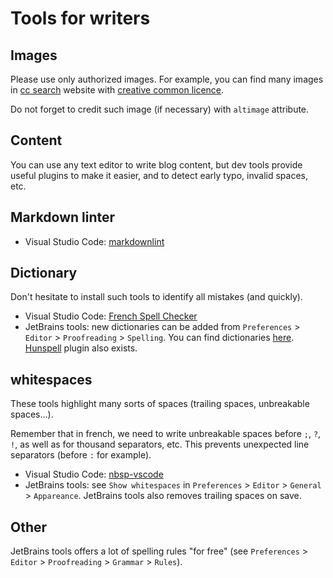 # Tools for writers

## Images

Please use only authorized images. For example, you can find many images in [cc search](https://search.creativecommons.org) website with [creative common licence](https://creativecommons.org/about/cclicenses/).

Do not forget to credit such image (if necessary) with `altimage` attribute.

## Content

You can use any text editor to write blog content, but dev tools provide useful plugins to make it easier, and to detect early typo, invalid spaces, etc.

## Markdown linter

- Visual Studio Code: [markdownlint](https://marketplace.visualstudio.com/items?itemName=DavidAnson.vscode-markdownlint)

## Dictionary

Don't hesitate to install such tools to identify all mistakes (and quickly).

- Visual Studio Code: [French Spell Checker](https://marketplace.visualstudio.com/items?itemName=streetsidesoftware.code-spell-checker-french)
- JetBrains tools: new dictionaries can be added from `Preferences` > `Editor` > `Proofreading` > `Spelling`. You can find dictionaries [here](http://www.winedt.org/dict.html). [Hunspell](https://blog.jetbrains.com/phpstorm/2018/01/hunspell-dictionaries-support/) plugin also exists.

## whitespaces

These tools highlight many sorts of spaces (trailing spaces, unbreakable spaces…).

Remember that in french, we need to write unbreakable spaces before `;`, `?`, `!`, as well as for thousand separators, etc. This prevents unexpected line separators (before `:` for example).

- Visual Studio Code: [nbsp-vscode](https://marketplace.visualstudio.com/items?itemName=possan.nbsp-vscode)
- JetBrains tools: see `Show whitespaces` in `Preferences` > `Editor` > `General` > `Appareance`. JetBrains tools also removes trailing spaces on save.

## Other

JetBrains tools offers a lot of spelling rules "for free" (see `Preferences` > `Editor` > `Proofreading` > `Grammar` > `Rules`).
